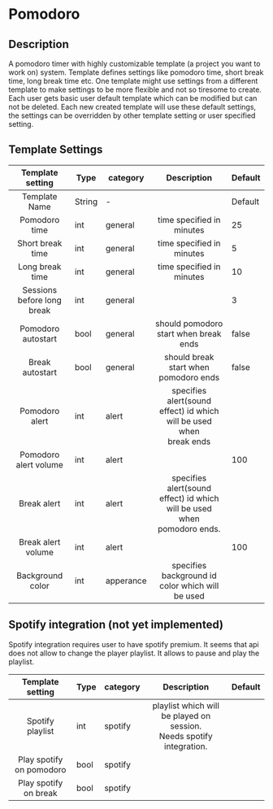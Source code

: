# Pomodoro


## Description
A pomodoro timer with highly customizable template (a project you want to work on) system. Template defines settings like pomodoro time, short break time, long break time etc. One template might use settings from a different template to make settings to be more flexible and not so tiresome to create. Each user gets basic user default template which can be modified but can not be deleted. Each new created template will use these default settings, the settings can be overridden by other template setting or user specified setting.


## Template Settings

|      Template setting      | Type   | category       |                                    Description                                   | Default |
|:--------------------------:|--------|----------------|:--------------------------------------------------------------------------------:|---------|
|        Template Name       | String | -              |                                                                                  | Default |
|        Pomodoro time       | int    | general        | time specified in minutes                                                        | 25      |
|      Short break time      | int    | general        | time specified in minutes                                                        | 5       |
|       Long break time      | int    | general        | time specified in minutes                                                        | 10      |
| Sessions before long break | int    | general        |                                                                                  | 3       |
|     Pomodoro autostart     | bool   | general        | should pomodoro start when break ends                                            | false   |
|       Break autostart      | bool   | general        | should break start when pomodoro ends                                            | false   |
|       Pomodoro alert       | int    | alert          | specifies alert(sound effect) id which will be used when<br>break ends           |         |
|    Pomodoro alert volume   | int    | alert          |                                                                                  | 100     |
|         Break alert        | int    | alert          | specifies alert(sound effect) id which will be used when<br>pomodoro ends.       |         |
|     Break alert volume     | int    | alert          |                                                                                  | 100     |
|      Background color      | int    | apperance      | specifies background id color which will be used                                 |         |





## Spotify integration (not yet implemented)

Spotify integration requires user to have spotify premium. It seems that api does not allow to change the player playlist. It allows to pause and play the playlist.

|      Template setting      | Type   | category       |                                    Description                                   | Default |
|:--------------------------:|--------|----------------|:--------------------------------------------------------------------------------:|---------|
|      Spotify playlist      | int    | spotify        | playlist which will be played on session. <br>Needs spotify integration.         |         |
|  Play spotify on pomodoro  | bool   | spotify        |                                                                                  |         |
|    Play spotify on break   | bool   | spotify        |                                                                                  |         |


